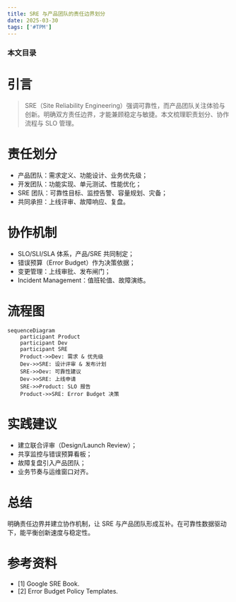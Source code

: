 ```yaml
---
title: SRE 与产品团队的责任边界划分
date: 2025-03-30
tags: ['#TPM']
---
```


### 本文目录
<!-- toc -->

# 引言
> SRE（Site Reliability Engineering）强调可靠性，而产品团队关注体验与创新。明确双方责任边界，才能兼顾稳定与敏捷。本文梳理职责划分、协作流程与 SLO 管理。

# 责任划分
- 产品团队：需求定义、功能设计、业务优先级；
- 开发团队：功能实现、单元测试、性能优化；
- SRE 团队：可靠性目标、监控告警、容量规划、灾备；
- 共同承担：上线评审、故障响应、复盘。

# 协作机制
- SLO/SLI/SLA 体系，产品/SRE 共同制定；
- 错误预算（Error Budget）作为决策依据；
- 变更管理：上线审批、发布闸门；
- Incident Management：值班轮值、故障演练。

# 流程图
```mermaid
sequenceDiagram
    participant Product
    participant Dev
    participant SRE
    Product->>Dev: 需求 & 优先级
    Dev->>SRE: 设计评审 & 发布计划
    SRE->>Dev: 可靠性建议
    Dev->>SRE: 上线申请
    SRE->>Product: SLO 报告
    Product->>SRE: Error Budget 决策
```

# 实践建议
- 建立联合评审（Design/Launch Review）；
- 共享监控与错误预算看板；
- 故障复盘引入产品团队；
- 业务节奏与运维窗口对齐。

# 总结
明确责任边界并建立协作机制，让 SRE 与产品团队形成互补。在可靠性数据驱动下，能平衡创新速度与稳定性。

# 参考资料
- [1] Google SRE Book.
- [2] Error Budget Policy Templates.
